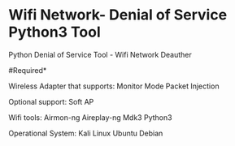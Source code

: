 # Wifi Network- Denial of Service Python3 Tool
Python Denial of Service Tool - Wifi Network Deauther

#Required*

Wireless Adapter that supports:
Monitor Mode
Packet Injection

Optional support:
Soft AP

Wifi tools:
Airmon-ng
Aireplay-ng 
Mdk3
Python3

Operational System:
Kali Linux
Ubuntu
Debian
